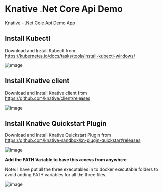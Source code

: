# Knative .Net Core Api Demo
Knative - .Net Core Api Demo App

## Install Kubectl
Download and Install Kubectl from https://kubernetes.io/docs/tasks/tools/install-kubectl-windows/

![image](https://user-images.githubusercontent.com/30829678/187966291-e7a78efe-a9df-4fc5-a93a-39915a226b0c.png)


## Install Knative client
Download and Install Knative client from https://github.com/knative/client/releases

![image](https://user-images.githubusercontent.com/30829678/187966360-5873527f-7c8f-40b5-9a83-184101c28002.png)


## Install Knative Quickstart Plugin
Download and Install Knative Quickstart Plugin from https://github.com/knative-sandbox/kn-plugin-quickstart/releases

![image](https://user-images.githubusercontent.com/30829678/187966418-920f60e7-7e0f-4765-8e5b-1a296b9b5f9d.png)


**Add the PATH Variable to have this access from anywhere**

Note:  I have put all the three executables in to docker executable folders to avoid adding PATH variables for all the three files.

![image](https://user-images.githubusercontent.com/30829678/187967483-c6fc5b4c-7f57-41a1-aa3d-03ec0dab8a92.png)

